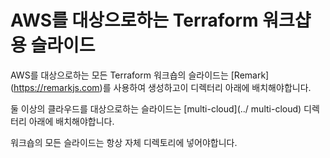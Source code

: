 # AWS를 대상으로하는 Terraform 워크샵 용 슬라이드

AWS를 대상으로하는 모든 Terraform 워크숍의 슬라이드는 [Remark] (https://remarkjs.com)를 사용하여 생성하고이 디렉터리 아래에 배치해야합니다.

둘 이상의 클라우드를 대상으로하는 슬라이드는 [multi-cloud](../ multi-cloud) 디렉터리 아래에 배치해야합니다.

워크숍의 모든 슬라이드는 항상 자체 디렉토리에 넣어야합니다.